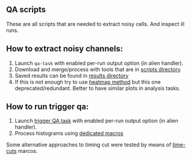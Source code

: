 QA scripts
----------

These are all scripts that are needed to extract noisy cells. And inspect ill runs.


## How to extract noisy channels:
1. Launch `qa-task`  with enabled per-run output option (in alien handler).
2. Download and merge/process with tools that are in [scripts directory](/scripts)
3. Saved results can be found in [results directory](/results)
4. If this is not enough try to use [heatmap method](/qa/heatmap) but this one deprecated/redundant. Better to have similar plots in analysis tasks.


## How to run trigger qa:

1. Launch [trigger QA task](/qa-trigger) with enabled per-run output option (in alien handler).
2. Process histograms using [dedicated macros](scripts-trigger)


Some alternative approaches to timing cut were tested by means of [time-cuts](/time-cuts) marcos.